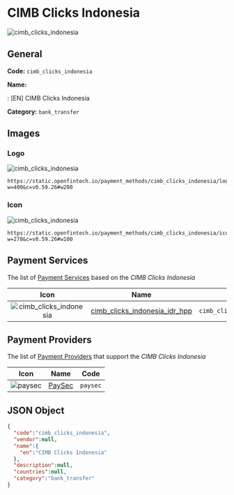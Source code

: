 
# CIMB Clicks Indonesia 
![cimb_clicks_indonesia](https://static.openfintech.io/payment_methods/cimb_clicks_indonesia/logo.svg?w=400&c=v0.59.26#w200)  

## General 
**Code:** `cimb_clicks_indonesia` 
 
**Name:** 
 
:	[EN] CIMB Clicks Indonesia 
 
**Category:** `bank_transfer` 
 

## Images 

### Logo 
![cimb_clicks_indonesia](https://static.openfintech.io/payment_methods/cimb_clicks_indonesia/logo.svg?w=400&c=v0.59.26#w200)  

```
https://static.openfintech.io/payment_methods/cimb_clicks_indonesia/logo.svg?w=400&c=v0.59.26#w200
```  

### Icon 
![cimb_clicks_indonesia](https://static.openfintech.io/payment_methods/cimb_clicks_indonesia/icon.svg?w=278&c=v0.59.26#w100)  

```
https://static.openfintech.io/payment_methods/cimb_clicks_indonesia/icon.svg?w=278&c=v0.59.26#w100
```  

## Payment Services 
 
The list of [Payment Services](/payment-services/) based on the _CIMB Clicks Indonesia_ 

|Icon|Name|Code| 
|:---:|:---:|:---:| 
|![cimb_clicks_indonesia](https://static.openfintech.io/payment_methods/cimb_clicks_indonesia/icon.svg?w=278&c=v0.59.26#w100) |[cimb_clicks_indonesia_idr_hpp](/payment-services/cimb_clicks_indonesia_idr_hpp/)|`cimb_clicks_indonesia_idr_hpp`| 
 

## Payment Providers 
 
The list of [Payment Providers](/payment-providers/) that support the _CIMB Clicks Indonesia_ 

|Icon|Name|Code| 
|:---:|:---:|:---:| 
|![paysec](https://static.openfintech.io/payment_providers/paysec/icon.svg?w=278&c=v0.59.26#w100) |[PaySec](/payment-providers/paysec/)|`paysec`| 
 

## JSON Object 

```json
{
  "code":"cimb_clicks_indonesia",
  "vendor":null,
  "name":{
    "en":"CIMB Clicks Indonesia"
  },
  "description":null,
  "countries":null,
  "category":"bank_transfer"
}
```  

